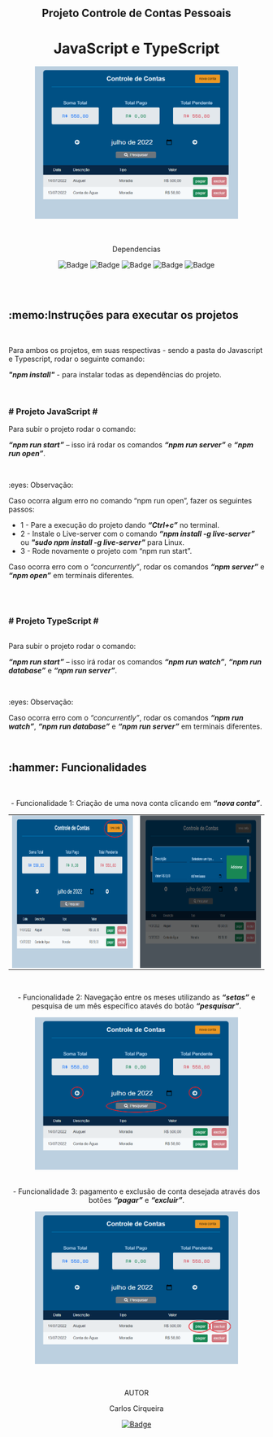 
<h2 align="center">Projeto Controle de Contas Pessoais</h2>
<h1 align="center">JavaScript e TypeScript</h1>

<div align="center"><img src="./images_project/01.PNG" width="400" height="300"></img></div>
<br>

<br>
<div align="center">
  <p>Dependencias</p>

  ![Badge](https://img.shields.io/badge/jquery-^3.6.0-green?style=flat-square)
  ![Badge](https://img.shields.io/badge/json--server-^0.16.3-yellowgreen?style=flat-square)
  ![Badge](https://img.shields.io/badge/font--awesome-^4.7.0-blue?style=flat-square)
  ![Badge](https://img.shields.io/badge/bootstrap-^5.1.3-blueviolet?style=flat-square)
  ![Badge](https://img.shields.io/badge/live--server-^1.2.2-orange?style=flat-square)
</div>

<br>
<br>

<h2>:memo:Instruções para executar os projetos</h2>
<br>

<p>Para ambos os projetos, em suas respectivas - sendo a pasta do Javascript e Typescript, rodar o seguinte comando:</p>
<p><b><i>"npm install"</i></b> - para instalar todas as dependências do projeto.</p>

<br>

<div style="display: flex;>
  <div><img align=top src="./images_project/javascript.svg" width="50" height="50"></img></td></div>
  <h3 align=top># Projeto JavaScript #</h3></td>
 </div>

<p>Para subir o projeto rodar o comando:</p>
<p><b><i>“npm run start”</b></i> – isso irá rodar os comandos <b><i>“npm run server”</b></i> e <b><i>“npm run open”</b></i>. </p>
<br>

<p>:eyes: Observação:</p>
<p>Caso ocorra algum erro no comando “npm run open”, fazer os seguintes passos:</p>
<ul>
  <li>1 - Pare a execução do projeto dando <b><i>“Ctrl+c”</i></b> no terminal.</li>
  <li>2 - Instale o Live-server com o comando <b><i>“npm install -g live-server”</i></b> ou <b><i>"sudo npm install -g live-server"</i></b> para Linux.</li>
  <li>3 - Rode novamente o projeto com “npm run start”.</li>
</ul>
<p>Caso ocorra erro com o <i>“concurrently”</i>, rodar os comandos <b><i>“npm server”</i></b> e <b><i>“npm open”</i></b> em terminais diferentes.</p>
<br>
<br>

<div style="display: flex;>
  <img align=top src="./images_project/typecript.svg" width="50" height="50"></img></td>
  <h3># Projeto TypeScript #</h3></td>
</div>

<p>Para subir o projeto rodar o comando:</p>
<p><b><i>“npm run start”</i></b> – isso irá rodar os comandos <b><i>“npm run watch”</i></b>, <b><i>“npm run database”</i></b> e <b><i>“npm run server”</i></b>.</p> 
<br>

<p>:eyes: Observação:</p>
<p>Caso ocorra erro com o <i>“concurrently”</i>, rodar os comandos <b><i>“npm run watch”</i></b>, <b><i>“npm run database”</i></b> e <b><i>“npm run server”</i></b> em terminais diferentes.</p>
<br>

<h2>:hammer: Funcionalidades</h2>
<br>
<p align="center">- Funcionalidade 1: Criação de uma nova conta clicando em <b><i>“nova conta”</i></b>.</p>

<table align="center">
  <tr>
    <td><img align=top src="./images_project/02.1.png" width="400" height="300"></img></td>
    <td><img align=top src="./images_project/02.2.PNG" width="400" height="300"></img></td>
  <tr>
<table>
<br>

<p align="center">- Funcionalidade 2: Navegação entre os meses utilizando as <b><i>“setas”</i></b> e pesquisa de um mês específico atavés do botão <b><i>“pesquisar”</i></b>.</p>
<div align="center"><img src="./images_project/03.png" width="400" height="300"></img></div>
<br>

<p align="center">- Funcionalidade 3: pagamento e exclusão de conta desejada através dos botões <b><i>“pagar”</i></b> e <b><i>“excluir”</i></b>.</p>
<div align="center"><img src="./images_project/04.png" width="400" height="300" align="center"></img></div>
<br>
<br>


<p align="center"></p>
<div align="center">

</div>

<div align="center">
  <p>AUTOR</p>
  <p>Carlos Cirqueira</p>

   <a href="https://www.linkedin.com/in/carlos-cirqueira99" target="_blank">![Badge](https://img.shields.io/badge/LinkedIn-0077B5?style=for-the-badge&logo=linkedin&logoColor=white)</a>
</div>

